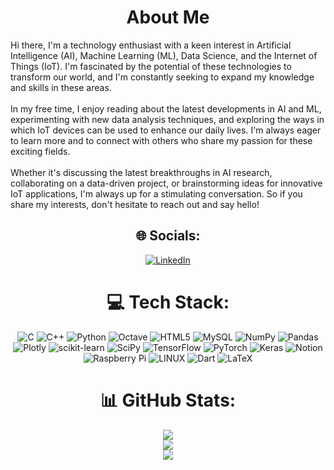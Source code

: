 <div align = 'center'>
  
#  About Me
  </div>
Hi there, I'm a technology enthusiast with a keen interest in Artificial Intelligence (AI), Machine Learning (ML), Data Science, and the Internet of Things (IoT). I'm fascinated by the potential of these technologies to transform our world, and I'm constantly seeking to expand my knowledge and skills in these areas.<br><br>In my free time, I enjoy reading about the latest developments in AI and ML, experimenting with new data analysis techniques, and exploring the ways in which IoT devices can be used to enhance our daily lives. I'm always eager to learn more and to connect with others who share my passion for these exciting fields.<br><br>Whether it's discussing the latest breakthroughs in AI research, collaborating on a data-driven project, or brainstorming ideas for innovative IoT applications, I'm always up for a stimulating conversation. So if you share my interests, don't hesitate to reach out and say hello!


<div align = 'center'>
  
## 🌐 Socials:
[![LinkedIn](https://img.shields.io/badge/LinkedIn-%230077B5.svg?logo=linkedin&logoColor=white)](https://linkedin.com/in/adityasinha564) 

# 💻 Tech Stack:
![C](https://img.shields.io/badge/c-%2300599C.svg?style=flat&logo=c&logoColor=white) ![C++](https://img.shields.io/badge/c++-%2300599C.svg?style=flat&logo=c%2B%2B&logoColor=white) ![Python](https://img.shields.io/badge/python-3670A0?style=flat&logo=python&logoColor=ffdd54) ![Octave](https://img.shields.io/badge/OCTAVE-darkblue?style=flat&logo=octave&logoColor=fcd683) ![HTML5](https://img.shields.io/badge/html5-%23E34F26.svg?style=flat&logo=html5&logoColor=white) ![MySQL](https://img.shields.io/badge/mysql-%2300f.svg?style=flat&logo=mysql&logoColor=white) ![NumPy](https://img.shields.io/badge/numpy-%23013243.svg?style=flat&logo=numpy&logoColor=white) ![Pandas](https://img.shields.io/badge/pandas-%23150458.svg?style=flat&logo=pandas&logoColor=white) ![Plotly](https://img.shields.io/badge/Plotly-%233F4F75.svg?style=flat&logo=plotly&logoColor=white) ![scikit-learn](https://img.shields.io/badge/scikit--learn-%23F7931E.svg?style=flat&logo=scikit-learn&logoColor=white) ![SciPy](https://img.shields.io/badge/SciPy-%230C55A5.svg?style=flat&logo=scipy&logoColor=%white) ![TensorFlow](https://img.shields.io/badge/TensorFlow-%23FF6F00.svg?style=flat&logo=TensorFlow&logoColor=white) ![PyTorch](https://img.shields.io/badge/PyTorch-%23EE4C2C.svg?style=flat&logo=PyTorch&logoColor=white) ![Keras](https://img.shields.io/badge/Keras-%23D00000.svg?style=flat&logo=Keras&logoColor=white) ![Notion](https://img.shields.io/badge/Notion-%23000000.svg?style=flat&logo=notion&logoColor=white) ![Raspberry Pi](https://img.shields.io/badge/-RaspberryPi-C51A4A?style=flat&logo=Raspberry-Pi) ![LINUX](https://img.shields.io/badge/Linux-FCC624?style=flat&logo=linux&logoColor=black) ![Dart](https://img.shields.io/badge/dart-%230175C2.svg?style=flat&logo=dart&logoColor=white) ![LaTeX](https://img.shields.io/badge/latex-%23008080.svg?style=flat&logo=latex&logoColor=white)
# 📊 GitHub Stats:
![](https://github-readme-stats.vercel.app/api?username=aditya5604&theme=tokyonight&hide_border=false&include_all_commits=true&count_private=true)<br/>
![](https://github-readme-streak-stats.herokuapp.com/?user=aditya5604&theme=tokyonight&hide_border=false)<br/>
![](https://github-readme-stats.vercel.app/api/top-langs/?username=aditya5604&theme=tokyonight&hide_border=false&include_all_commits=true&count_private=true&layout=compact)

  </div>

